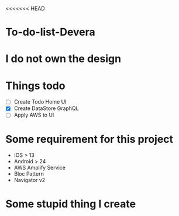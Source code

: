<<<<<<< HEAD

# To-do-list-Devera

# I do not own the design

# Things todo

- [ ] Create Todo Home UI
- [x] Create DataStore GraphQL
- [ ] Apply AWS to UI

# Some requirement for this project

- IOS > 13
- Android > 24
- AWS Amplify Service
- Bloc Pattern
- Navigator v2

# Some stupid thing I create
